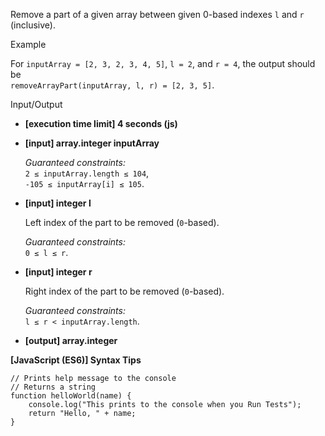 Remove a part of a given array between given 0-based indexes `l` and `r` (inclusive).

Example

For `inputArray = [2, 3, 2, 3, 4, 5]`, `l = 2`, and `r = 4`, the output should be  
`removeArrayPart(inputArray, l, r) = [2, 3, 5]`.

Input/Output

- **\[execution time limit\] 4 seconds (js)**

- **\[input\] array.integer inputArray**

  _Guaranteed constraints:_  
  `2 ≤ inputArray.length ≤ 104`,  
  `-105 ≤ inputArray[i] ≤ 105`.

- **\[input\] integer l**

  Left index of the part to be removed (`0`\-based).

  _Guaranteed constraints:_  
  `0 ≤ l ≤ r`.

- **\[input\] integer r**

  Right index of the part to be removed (`0`\-based).

  _Guaranteed constraints:_  
  `l ≤ r < inputArray.length`.

- **\[output\] array.integer**

**\[JavaScript (ES6)\] Syntax Tips**

    // Prints help message to the console
    // Returns a string
    function helloWorld(name) {
        console.log("This prints to the console when you Run Tests");
        return "Hello, " + name;
    }
